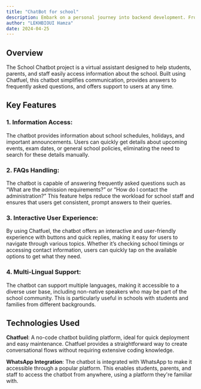 ```yaml
---
title: "ChatBot for school"
description: Embark on a personal journey into backend development. From curiosity to career, discover the key steps, challenges, and insights that paved the way to becoming a backend developer.
author: "LEKHBIOUI Hamza"
date: 2024-04-25
---
```



## Overview

The School Chatbot project is a virtual assistant designed to help students, parents, and staff easily access information about the school. Built using Chatfuel, this chatbot simplifies communication, provides answers to frequently asked questions, and offers support to users at any time.

## Key Features

### 1. Information Access:

The chatbot provides information about school schedules, holidays, and important announcements. Users can quickly get details about upcoming events, exam dates, or general school policies, eliminating the need to search for these details manually.

### 2. FAQs Handling:

The chatbot is capable of answering frequently asked questions such as “What are the admission requirements?” or “How do I contact the administration?” This feature helps reduce the workload for school staff and ensures that users get consistent, prompt answers to their queries.

### 3. Interactive User Experience:

By using Chatfuel, the chatbot offers an interactive and user-friendly experience with buttons and quick replies, making it easy for users to navigate through various topics. Whether it’s checking school timings or accessing contact information, users can quickly tap on the available options to get what they need.

### 4. Multi-Lingual Support:

The chatbot can support multiple languages, making it accessible to a diverse user base, including non-native speakers who may be part of the school community. This is particularly useful in schools with students and families from different backgrounds.



## Technologies Used

**Chatfuel**: A no-code chatbot building platform, ideal for quick deployment and easy maintenance. Chatfuel provides a straightforward way to create conversational flows without requiring extensive coding knowledge.

**WhatsApp Integration**: The chatbot is integrated with WhatsApp to make it accessible through a popular platform. This enables students, parents, and staff to access the chatbot from anywhere, using a platform they're familiar with.

